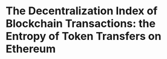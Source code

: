 # The Decentralization Index of Blockchain Transactions: the Entropy of Token Transfers on Ethereum
